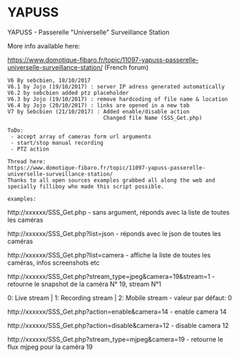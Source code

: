 # YAPUSS
YAPUSS - Passerelle "Universelle" Surveillance Station

More info available here:

https://www.domotique-fibaro.fr/topic/11097-yapuss-passerelle-universelle-surveillance-station/ (French forum)

    V6 By sebcbien, 18/10/2017
    V6.1 by Jojo (19/10/2017) : server IP adress generated automatically
	V6.2 by sebcbien added ptz placeholder
	V6.3 by Jojo (19/10/2017) : remove hardcoding of file name & location
	V6.4 by Jojo (20/10/2017) : links are opened in a new tab
	V7 by Sebcbien (21/10/2017) : Added enable/disable action
	                              Changed file Name (SSS_Get.php)
	
	ToDo:
	 - accept array of cameras form url arguments
	 - start/stop manual recording
	 - PTZ action
	 
    Thread here:
    https://www.domotique-fibaro.fr/topic/11097-yapuss-passerelle-universelle-surveillance-station/
    Thanks to all open sources examples grabbed all along the web and specially filliboy who made this script possible.

    examples:

http://xxxxxx/SSS_Get.php - sans argument, réponds avec la liste de toutes les caméras </p>
http://xxxxxx/SSS_Get.php?list=json - réponds avec le json de toutes les caméras </p>
http://xxxxxx/SSS_Get.php?list=camera - affiche la liste de toutes les caméras, infos screenshots etc </p>
http://xxxxxx/SSS_Get.php?stream_type=jpeg&camera=19&stream=1 - retourne le snapshot de la caméra N° 19, stream N°1 </p>
0: Live stream | 1: Recording stream | 2: Mobile stream  - valeur par défaut: 0  </p>
http://xxxxxx/SSS_Get.php?action=enable&camera=14 - enable camera 14 </p>
http://xxxxxx/SSS_Get.php?action=disable&camera=12 - disable camera 12 </p>
http://xxxxxx/SSS_Get.php?stream_type=mjpeg&camera=19 - retourne le flux mjpeg pour la caméra 19 </p>

